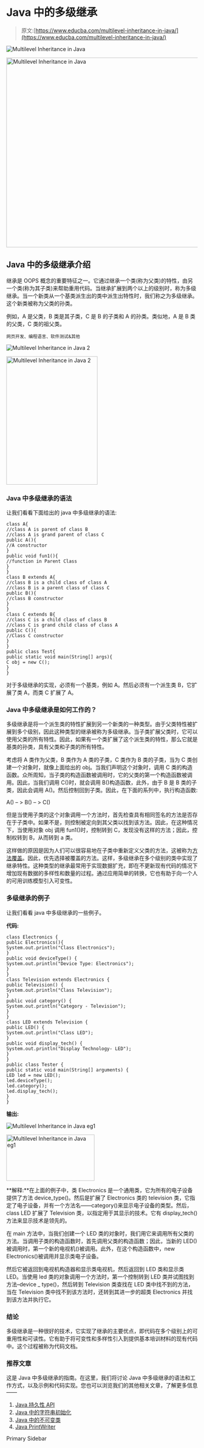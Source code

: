 # Java 中的多级继承

> 原文:[https://www.educba.com/multilevel-inheritance-in-java/](https://www.educba.com/multilevel-inheritance-in-java/)

![Multilevel Inheritance in Java](../Images/fc9190acafc4bda283d76c776b126b14.png)

<noscript><img class="alignnone size-full wp-image-286647" src="../Images/fc9190acafc4bda283d76c776b126b14.png" alt="Multilevel Inheritance in Java" width="900" height="500" data-original-src="https://cdn.educba.com/academy/wp-content/uploads/2020/01/Multilevel-Inheritance-in-Java-1.jpg"/></noscript>

## Java 中的多级继承介绍

继承是 OOPS 概念的重要特征之一。它通过继承一个类(称为父类)的特性，由另一个类(称为其子类)来帮助重用代码。当继承扩展到两个以上的级别时，称为多级继承。当一个新类从一个基类派生出的类中派生出特性时，我们称之为多级继承。这个新类被称为父类的孙类。

例如，A 是父类，B 类是其子类，C 是 B 的子类和 A 的孙类。类似地，A 是 B 类的父类，C 类的祖父类。

<small>网页开发、编程语言、软件测试&其他</small>

![Multilevel Inheritance in Java 2](../Images/431f081140485fb3faa669555ea7a3f9.png)

<noscript><img class="alignnone size-full wp-image-286645" src="../Images/431f081140485fb3faa669555ea7a3f9.png" alt="Multilevel Inheritance in Java 2" width="240" height="338" data-original-src="https://cdn.educba.com/academy/wp-content/uploads/2020/01/Multilevel-Inheritance-in-Java-2.jpg"/></noscript>

### Java 中多级继承的语法

让我们看看下面给出的 java 中多级继承的语法:

```
class A{
//class A is parent of class B
//class A is grand parent of class C
public A(){
//A constructor
}
public void fun1(){
//function in Parent Class
}
}
class B extends A{
//class B is a child class of class A
//class B is a parent class of class C
public B(){
//class B constructor
}
}
class C extends B{
//class C is a child class of class B
//class C is grand child class of class A
public C(){
//Class C constructor
}
}
public class Test{
public static void main(String[] args){
C obj = new C();
}
}
```

对于多级继承的实现，必须有一个基类，例如 A。然后必须有一个派生类 B，它扩展了类 A，而类 C 扩展了 A。

### Java 中多级继承是如何工作的？

多级继承是将一个派生类的特性扩展到另一个新类的一种类型。由于父类特性被扩展到多个级别，因此这种类型的继承被称为多级继承。当子类扩展父类时，它可以使用父类的所有特性。因此，如果有一个类扩展了这个派生类的特性，那么它就是基类的孙类，具有父类和子类的所有特性。

考虑将 A 类作为父类，B 类作为 A 类的子类，C 类作为 B 类的子类，当为 C 类创建一个对象时，就像上面给出的 obj。当我们声明这个对象时，调用 C 类的构造函数。众所周知，当子类的构造函数被调用时，它的父类的第一个构造函数被调用。因此，当我们调用 C()时，就会调用 B()构造函数，此外，由于 B 是 B 类的子类，因此会调用 A()。然后控制回到子类。因此，在下面的系列中，执行构造函数:

A() – > B() – > C()

但是当使用子类的这个对象调用一个方法时，首先检查具有相同签名的方法是否存在于子类中。如果不是，则控制被定向到其父类以找到该方法。因此，在这种情况下，当使用对象 obj 调用 fun1()时，控制转到 C，发现没有这样的方法；因此，控制权转到 B，从而转到 a 类。

这样做的原因是因为人们可以很容易地在子类中重新定义父类的方法，这被称为[方法覆盖](https://www.educba.com/method-overriding-in-java/)。因此，优先选择被覆盖的方法。这样，多级继承在多个级别的类中实现了继承特性。这种类型的继承最常用于实现数据扩充，即在不更新现有代码的情况下增加现有数据的多样性和数量的过程。通过应用简单的转换，它也有助于向一个人的可用训练模型引入可变性。

### 多级继承的例子

让我们看看 java 中多级继承的一些例子。

**代码:**

```
class Electronics {
public Electronics(){
System.out.println("Class Electronics");
}
public void deviceType() {
System.out.println("Device Type: Electronics");
}
}
class Television extends Electronics {
public Television() {
System.out.println("Class Television");
}
public void category() {
System.out.println("Category - Television");
}
}
class LED extends Television {
public LED() {
System.out.println("Class LED");
}
public void display_tech() {
System.out.println("Display Technology- LED");
}
}
public class Tester {
public static void main(String[] arguments) {
LED led = new LED();
led.deviceType();
led.category();
led.display_tech();
}
}
```

**输出:**

![Multilevel Inheritance in Java eg1](../Images/62fbbc76c62afc830446a4cd60f6da91.png)

<noscript><img class="alignnone size-full wp-image-286243" src="../Images/62fbbc76c62afc830446a4cd60f6da91.png" alt="Multilevel Inheritance in Java eg1" width="232" height="122" data-original-src="https://cdn.educba.com/academy/wp-content/uploads/2020/01/Multilevel-Inheritance-in-Java-eg1.png"/></noscript>

**解释:**在上面的例子中，类 Electronics 是一个通用类，它为所有的电子设备提供了方法 device_type()。然后是扩展了 Electronics 类的 television 类，它指定了电子设备，并有一个方法名——category()来显示电子设备的类型。然后，class LED 扩展了 Television 类，以指定用于其显示的技术。它有 display_tech()方法来显示技术是领先的。

在 main 方法中，当我们创建一个 LED 类的对象时，我们用它来调用所有父类的方法。当调用子类的构造函数时，首先调用父类的构造函数；因此，当新的 LED()被调用时，第一个新的电视机()被调用。此外，在这个构造函数中，new Electronics()被调用并显示类电子设备。

然后它被返回到电视机构造器和显示类电视机，然后返回到 LED 类和显示类 LED。当使用 led 类的对象调用一个方法时，第一个控制转到 LED 类并试图找到方法–device _ type()，然后转到 Television 类查找在 LED 类中找不到的方法，当在 Television 类中找不到该方法时，还转到其进一步的超类 Electronics 并找到该方法并执行它。

### 结论

多级继承是一种很好的技术，它实现了继承的主要优点，即代码在多个级别上的可重用性和可读性。它有助于将可变性和多样性引入到提供基本培训材料的现有代码中。这个过程被称为代码文档。

### 推荐文章

这是 Java 中多级继承的指南。在这里，我们将讨论 Java 中多级继承的语法和工作方式，以及示例和代码实现。您也可以浏览我们的其他相关文章，了解更多信息——

1.  [Java 持久性 API](https://www.educba.com/java-persistence-api/)
2.  [Java 中的字符串初始化](https://www.educba.com/string-initialization-in-java/)
3.  [Java 中的不可变类](https://www.educba.com/immutable-class-in-java/)
4.  [Java PrintWriter](https://www.educba.com/java-printwriter/)

<footer class="entry-footer">

<aside class="sidebar sidebar-primary widget-area" role="complementary" aria-label="Primary Sidebar">Primary Sidebar</aside>

</footer>